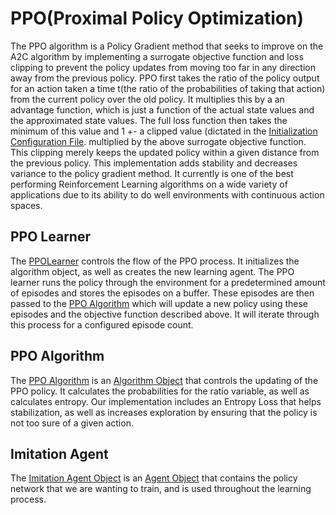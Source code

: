 # PPO(Proximal Policy Optimization)

The PPO algorithm is a Policy Gradient method that seeks to improve on the A2C
algorithm by implementing a surrogate objective function and loss clipping to
prevent the policy updates from moving too far in any direction away from the
previous policy. PPO first takes the ratio of the policy output for an action
taken a time t(the ratio of the probabilities of taking that action) from the
current policy over the old policy. It multiplies this by a an advantage function,
which is just a function of the actual state values and the approximated state
values. The full loss function then takes the minimum of this value and 1 +-
a clipped value (dictated in the [Initialization Configuration File](../configs/PPO.ini).
multiplied by the above surrogate objective function. This clipping merely keeps
the updated policy within a given distance from the previous policy. This
implementation adds stability and decreases variance to the policy gradient
method. It currently is one of the best performing Reinforcement Learning
algorithms on a wide variety of applications due to its ability to do well
environments with continuous action spaces.

## PPO Learner
The [PPOLearner](../shiva/learners/SingleAgentPPOLearner.py)
controls the flow of the PPO process. It initializes the algorithm object,
as well as creates the new learning agent. The PPO learner runs the policy
through the environment for a predetermined amount of episodes and stores the
episodes on a buffer. These episodes are then passed to the
[PPO Algorithm](../shiva/algorithms/PPOAlgorithm.py)
which will update a new policy using these episodes and the objective function
described above. It will iterate through this process for a configured episode count.

## PPO Algorithm
The [PPO Algorithm](../shiva/algorithms/PPOAlgorithm.py)
is an [Algorithm Object](../shiva/algorithms/Algorithm.py)
that controls the updating of the PPO policy. It calculates the probabilities
for the ratio variable, as well as calculates entropy. Our implementation
includes an Entropy Loss that helps stabilization, as well as increases exploration
by ensuring that the policy is not too sure of a given action.

## Imitation Agent
 The [Imitation Agent Object](../shiva/agents/ImitationAgent.py)
 is an [Agent Object](../shiva/agents/Agent.py)
 that contains the policy network that we are wanting to train, and is used
 throughout the learning process. 
